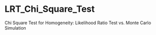 # LRT_Chi_Square_Test
Chi Square Test for Homogeneity: Likelihood Ratio Test vs. Monte Carlo Simulation
